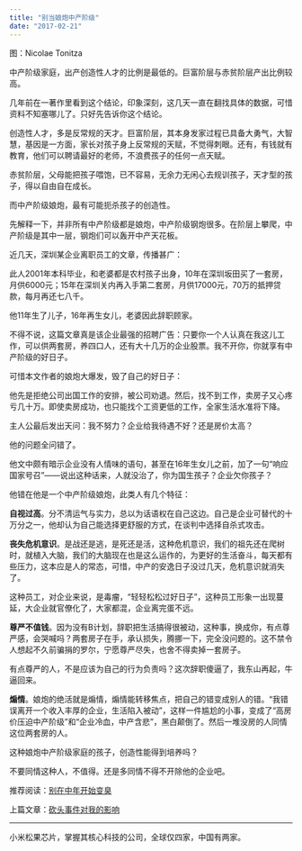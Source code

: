 ```yaml
---
title: "别当娘炮中产阶级"
date: "2017-02-21"
---
```


图：Nicolae Tonitza

中产阶级家庭，出产创造性人才的比例是最低的。巨富阶层与赤贫阶层产出比例较高。

几年前在一著作里看到这个结论，印象深刻，这几天一直在翻找具体的数据，可惜资料不知塞哪儿了。只好先告诉你这个结论。

创造性人才，多是反常规的天才。巨富阶层，其本身发家过程已具备大勇气，大智慧，基因是一方面，家长对孩子身上反常规的天赋，不觉得刺眼。还有，有钱就有教育，他们可以聘请最好的老师，不浪费孩子的任何一点天赋。

赤贫阶层，父母能把孩子喂饱，已不容易，无余力无闲心去规训孩子，天才型的孩子，得以自由自在成长。

而中产阶级娘炮，最有可能扼杀孩子的创造性。

先解释一下，并非所有中产阶级都是娘炮，中产阶级钢炮很多。在阶层上攀爬，中产阶级是其中一层，钢炮们可以轰开中产天花板。

近几天，深圳某企业离职员工的文章，传播甚广：

此人2001年本科毕业，和老婆都是农村孩子出身，10年在深圳坂田买了一套房，月供6000元；15年在深圳关内再入手第二套房，月供17000元，70万的抵押贷款，每月再还七八千。

他11年生了儿子，16年再生女儿，老婆因此辞职顾家。

不得不说，这篇文章真是该企业最强的招聘广告：只要你一个人认真在我这儿工作，可以供两套房，养四口人，还有大十几万的企业股票。我不开你，你就享有中产阶级的好日子。

可惜本文作者的娘炮大爆发，毁了自己的好日子：

他先是拒绝公司出国工作的安排，被公司劝退。然后，找不到工作，卖房子又心疼亏几十万。即使卖房成功，也只能找个工资更低的工作，全家生活水准将下降。

主人公最后发出天问：我不努力？企业给我待遇不好？还是房价太高？

他的问题全问错了。

他文中颇有暗示企业没有人情味的语句，甚至在16年生女儿之前，加了一句“响应国家号召”——说出这种话来，人就没治了，你为国生孩子？企业欠你孩子？

他错在他是一个中产阶级娘炮，此类人有几个特征：

**自视过高**。分不清运气与实力，总以为话语权在自己这边。自己是企业可替代的十万分之一，他却认为自己能选择更舒服的方式，在谈判中选择自杀式攻击。

**丧失危机意识**。是战还是逃，是死还是活，这种危机意识，我们的祖先还在爬树时，就植入大脑，我们的大脑现在也是这么运作的，为更好的生活奋斗，每天都有些压力，这本应是人的常态，可惜，中产的安逸日子没过几天，危机意识就消失了。

这种员工，对企业来说，是毒瘤，“轻轻松松过好日子”，这种员工形象一出现蔓延，大企业就官僚化了，大家都混，企业离完蛋不远。

**尊严不值钱**。因为没有B计划，辞职把生活搞得很被动，这种事，换成你，有点尊严感，会哭喊吗？两套房子在手，承认损失，腾挪一下，完全没问题的。这不禁令人想起不久前骗捐的罗尔，宁愿尊严尽失，也舍不得卖掉一套房子。

有点尊严的人，不是应该为自己的行为负责吗？这次辞职傻逼了，我东山再起，牛逼回来。  

**煽情**。娘炮的绝活就是煽情，煽情能转移焦点，把自己的错变成别人的错。“我错误离开一个收入丰厚的企业，生活陷入被动”，这样一件尴尬的小事，变成了“高房价压迫中产阶级”和“企业冷血，中产含悲”，黑白颠倒了。然后一堆没房的人同情这位两套房的人。

这种娘炮中产阶级家庭的孩子，创造性能得到培养吗？

不要同情这种人，不值得。还是多同情不得不开除他的企业吧。

推荐阅读：[别在中年开始变臭](http://mp.weixin.qq.com/s?__biz=MjM5NDU0Mjk2MQ==&mid=402251895&idx=1&sn=88bb2b53f7e4098824ed0c5332fb75ad&scene=21#wechat_redirect)

上篇文章：[砍头事件对我的影响](http://mp.weixin.qq.com/s?__biz=MjM5NDU0Mjk2MQ==&mid=2651622773&idx=1&sn=f0f4d94ed24c88477afcdfe73ba00614&chksm=bd7e096b8a09807d69d75835678cbd45a021036b2d933ca98d2ed03800fd06dd941e91a6c629&scene=21#wechat_redirect)

* * *

  
小米松果芯片，掌握其核心科技的公司，全球仅四家，中国有两家。
